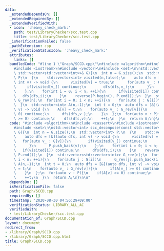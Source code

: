 ```yaml
---
data:
  _extendedDependsOn: []
  _extendedRequiredBy: []
  _extendedVerifiedWith:
  - icon: ':heavy_check_mark:'
    path: test/LibraryChecker/scc.test.cpp
    title: test/LibraryChecker/scc.test.cpp
  _isVerificationFailed: false
  _pathExtension: cpp
  _verificationStatusIcon: ':heavy_check_mark:'
  attributes:
    links: []
  bundledCode: "#line 1 \"Graph/SCCD.cpp\"\n#include <algorithm>\n#include <cassert>\n\
    #include <iostream>\n#include <vector>\n#include <set>\n\nstd::vector<int> scc_decompose(const\
    \ std::vector<std::vector<int>>& G){\n  int n = G.size();\n  std::vector<int>\
    \ P;\n  {\n    std::vector<int> visited(n,false);\n    auto dfs = [&](auto dfs,\
    \ int v) -> void {\n      visited[v] = true;\n      for(auto v_ : G[v]){\n   \
    \     if(visited[v_]) continue;\n        dfs(dfs,v_);\n      }\n      P.push_back(v);\n\
    \    };\n    for(int i = 0; i < n; ++i){\n      if(visited[i]) continue;\n   \
    \   dfs(dfs,i);\n    }\n    reverse(P.begin(), P.end());\n  }\n  std::vector<std::vector<int>>\
    \ G_rev(n);\n  for(int i = 0; i < n; ++i){\n    for(auto j : G[i])\n      G_rev[j].push_back(i);\n\
    \  }\n  std::vector<int> A(n,-1);\n  int t = 0;\n  auto dfs = [&](auto dfs, int\
    \ v) -> void {\n    A[v] = t;\n    for(auto v_ : G_rev[v]){\n      if(A[v_] >=\
    \ 0) continue;\n      dfs(dfs,v_);\n    }\n  };\n  for(auto v : P){\n    if(A[v]\
    \ >= 0) continue;\n    dfs(dfs,v);\n    ++t;\n  }\n  return A;\n}\n\n"
  code: "#include <algorithm>\n#include <cassert>\n#include <iostream>\n#include <vector>\n\
    #include <set>\n\nstd::vector<int> scc_decompose(const std::vector<std::vector<int>>&\
    \ G){\n  int n = G.size();\n  std::vector<int> P;\n  {\n    std::vector<int> visited(n,false);\n\
    \    auto dfs = [&](auto dfs, int v) -> void {\n      visited[v] = true;\n   \
    \   for(auto v_ : G[v]){\n        if(visited[v_]) continue;\n        dfs(dfs,v_);\n\
    \      }\n      P.push_back(v);\n    };\n    for(int i = 0; i < n; ++i){\n   \
    \   if(visited[i]) continue;\n      dfs(dfs,i);\n    }\n    reverse(P.begin(),\
    \ P.end());\n  }\n  std::vector<std::vector<int>> G_rev(n);\n  for(int i = 0;\
    \ i < n; ++i){\n    for(auto j : G[i])\n      G_rev[j].push_back(i);\n  }\n  std::vector<int>\
    \ A(n,-1);\n  int t = 0;\n  auto dfs = [&](auto dfs, int v) -> void {\n    A[v]\
    \ = t;\n    for(auto v_ : G_rev[v]){\n      if(A[v_] >= 0) continue;\n      dfs(dfs,v_);\n\
    \    }\n  };\n  for(auto v : P){\n    if(A[v] >= 0) continue;\n    dfs(dfs,v);\n\
    \    ++t;\n  }\n  return A;\n}\n\n"
  dependsOn: []
  isVerificationFile: false
  path: Graph/SCCD.cpp
  requiredBy: []
  timestamp: '2020-08-30 04:56:29+09:00'
  verificationStatus: LIBRARY_ALL_AC
  verifiedWith:
  - test/LibraryChecker/scc.test.cpp
documentation_of: Graph/SCCD.cpp
layout: document
redirect_from:
- /library/Graph/SCCD.cpp
- /library/Graph/SCCD.cpp.html
title: Graph/SCCD.cpp
---
```

